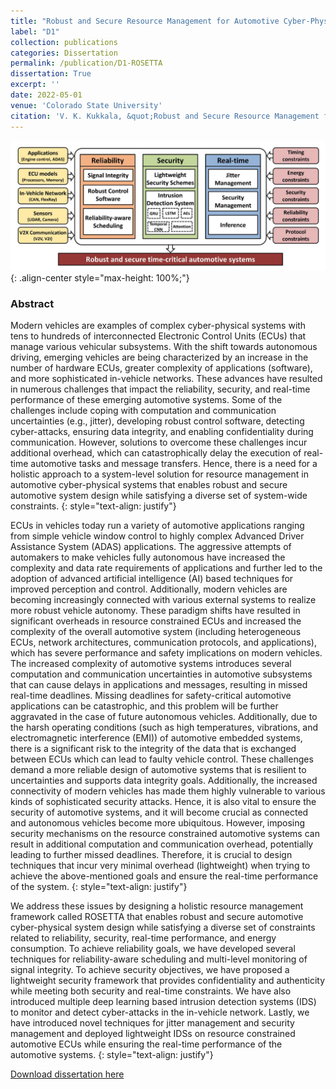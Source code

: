 ```yaml
---
title: "Robust and Secure Resource Management for Automotive Cyber-Physical Systems"
label: "D1"
collection: publications
categories: Dissertation
permalink: /publication/D1-ROSETTA
dissertation: True
excerpt: ''
date: 2022-05-01
venue: 'Colorado State University'
citation: 'V. K. Kukkala, &quot;Robust and Secure Resource Management for Automotive Cyber-Physical Systems,&quot; <i>Colorado State University</i>, 2022.'
---
```


![ROSETTA Framework](/images/ROSETTA.JPG){: .align-center style="max-height: 100%;"}

### Abstract
Modern vehicles are examples of complex cyber-physical systems with tens to hundreds of interconnected Electronic Control Units (ECUs) that manage various vehicular subsystems. With the shift towards autonomous driving, emerging vehicles are being characterized by an increase in the number of hardware ECUs, greater complexity of applications (software), and more sophisticated in-vehicle networks. These advances have resulted in numerous challenges that impact the reliability, security, and real-time performance of these emerging automotive systems. Some of the challenges include coping with computation and communication uncertainties (e.g., jitter), developing robust control software, detecting cyber-attacks, ensuring data integrity, and enabling confidentiality during communication. However, solutions to overcome these challenges incur additional overhead, which can catastrophically delay the execution of real-time automotive tasks and message transfers. Hence, there is a need for a holistic approach to a system-level solution for resource management in automotive cyber-physical systems that enables robust and secure automotive system design while satisfying a diverse set of system-wide constraints.
{: style="text-align: justify"}

ECUs in vehicles today run a variety of automotive applications ranging from simple vehicle window control to highly complex Advanced Driver Assistance System (ADAS) applications. The aggressive attempts of automakers to make vehicles fully autonomous have increased the complexity and data rate requirements of applications and further led to the adoption of advanced artificial intelligence (AI) based techniques for improved perception and control. Additionally, modern vehicles are becoming increasingly connected with various external systems to realize more robust vehicle autonomy. These paradigm shifts have resulted in significant overheads in resource constrained ECUs and increased the complexity of the overall automotive system (including heterogeneous ECUs, network architectures, communication protocols, and applications), which has severe performance and safety implications on modern vehicles. The increased complexity of automotive systems introduces several computation and communication uncertainties in automotive subsystems that can cause delays in applications and messages, resulting in missed real-time deadlines. Missing deadlines for safety-critical automotive applications can be catastrophic, and this problem will be further aggravated in the case of future autonomous vehicles. Additionally, due to the harsh operating conditions (such as high temperatures, vibrations, and electromagnetic interference (EMI)) of automotive embedded systems, there is a significant risk to the integrity of the data that is exchanged between ECUs which can lead to faulty vehicle control. These challenges demand a more reliable design of automotive systems that is resilient to uncertainties and supports data integrity goals. Additionally, the increased connectivity of modern vehicles has made them highly vulnerable to various kinds of sophisticated security attacks. Hence, it is also vital to ensure the security of automotive systems, and it will become crucial as connected and autonomous vehicles become more ubiquitous. However, imposing security mechanisms on the resource constrained automotive systems can result in additional computation and communication overhead, potentially leading to further missed deadlines. Therefore, it is crucial to design techniques that incur very minimal overhead (lightweight) when trying to achieve the above-mentioned goals and ensure the real-time performance of the system.
{: style="text-align: justify"}

We address these issues by designing a holistic resource management framework called ROSETTA that enables robust and secure automotive cyber-physical system design while satisfying a diverse set of constraints related to reliability, security, real-time performance, and energy consumption. To achieve reliability goals, we have developed several techniques for reliability-aware scheduling and multi-level monitoring of signal integrity. To achieve security objectives, we have proposed a lightweight security framework that provides confidentiality and authenticity while meeting both security and real-time constraints. We have also introduced multiple deep learning based intrusion detection systems (IDS) to monitor and detect cyber-attacks in the in-vehicle network. Lastly, we have introduced novel techniques for jitter management and security management and deployed lightweight IDSs on resource constrained automotive ECUs while ensuring the real-time performance of the automotive systems.
{: style="text-align: justify"}

[Download dissertation here](https://www.proquest.com/openview/06f73147a91f20654b0a35bac645275c/1?pq-origsite=gscholar&cbl=18750&diss=y)
